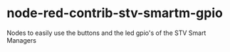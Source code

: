 # node-red-contrib-stv-smartm-gpio
Nodes to easily use the buttons and the led gpio's of the STV Smart Managers
